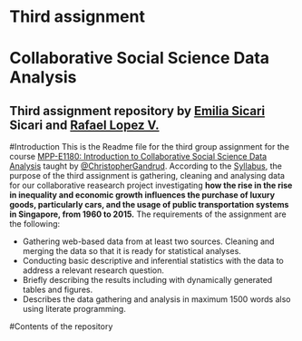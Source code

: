 # Third assignment

# Collaborative Social Science Data Analysis 
## Third assignment repository by <a href="https://github.com/EmiliaSicari">Emilia Sicari</a> Sicari</a> and <a href="https://github.com/rafalopezv">Rafael Lopez V.</a> 


#Introduction
This is the Readme file for the third group assignment for the course <a href="https://github.com/HertieDataScience/SyllabusAndLectures" target="_blank">MPP-E1180: Introduction to Collaborative Social Science Data Analysis</a> taught by <a href="https://github.com/christophergandrud
" target="_blank">@ChristopherGandrud</a>.
According to the <a href="https://github.com/HertieDataScience/SyllabusAndLectures">Syllabus</a>, the purpose of the third assignment is gathering, cleaning and analysing data for our collaborative reasearch project investigating **how the rise in  the rise in inequality and economic growth influences the purchase of luxury goods, particularly cars, and the usage of public transportation systems in Singapore, from 1960 to 2015.**
The requirements of the assignment are the following: 
* Gathering web-based data from at least two sources. Cleaning and merging the data so that it is ready for statistical analyses.
* Conducting basic descriptive and inferential statistics with the data to address a relevant research question.
* Briefly describing the results including with dynamically generated tables and figures.
* Describes the data gathering and analysis in maximum 1500 words also using literate programming.

#Contents of the repository
